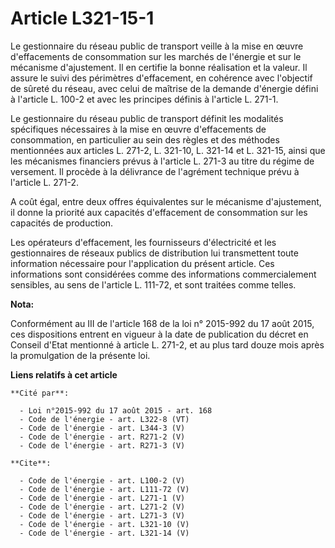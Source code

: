 # Article L321-15-1

Le gestionnaire du réseau public de transport veille à la mise en œuvre d'effacements de consommation sur les marchés de
l'énergie et sur le mécanisme d'ajustement. Il en certifie la bonne réalisation et la valeur. Il assure le suivi des
périmètres d'effacement, en cohérence avec l'objectif de sûreté du réseau, avec celui de maîtrise de la demande d'énergie
défini à l'article L. 100-2 et avec les principes définis à l'article L. 271-1. 

Le gestionnaire du réseau public de transport définit les modalités spécifiques nécessaires à la mise en œuvre d'effacements
de consommation, en particulier au sein des règles et des méthodes mentionnées aux articles L. 271-2, L. 321-10, L. 321-14 et
L. 321-15, ainsi que les mécanismes financiers prévus à l'article L. 271-3 au titre du régime de versement. Il procède à la
délivrance de l'agrément technique prévu à l'article L. 271-2. 

A coût égal, entre deux offres équivalentes sur le mécanisme d'ajustement, il donne la priorité aux capacités d'effacement de
consommation sur les capacités de production. 

Les opérateurs d'effacement, les fournisseurs d'électricité et les gestionnaires de réseaux publics de distribution lui
transmettent toute information nécessaire pour l'application du présent article. Ces informations sont considérées comme des
informations commercialement sensibles, au sens de l'article L. 111-72, et sont traitées comme telles.

**Nota:**

Conformément au III de l'article 168 de la loi n° 2015-992 du 17 août 2015, ces dispositions entrent en vigueur à la date de
publication du décret en Conseil d'Etat mentionné à article L. 271-2, et au plus tard douze mois après la promulgation de la
présente loi.

**Liens relatifs à cet article**

	**Cité par**:

	  - Loi n°2015-992 du 17 août 2015 - art. 168
	  - Code de l'énergie - art. L322-8 (VT)
	  - Code de l'énergie - art. L344-3 (V)
	  - Code de l'énergie - art. R271-2 (V)
	  - Code de l'énergie - art. R271-3 (V)

	**Cite**:

	  - Code de l'énergie - art. L100-2 (V)
	  - Code de l'énergie - art. L111-72 (V)
	  - Code de l'énergie - art. L271-1 (V)
	  - Code de l'énergie - art. L271-2 (V)
	  - Code de l'énergie - art. L271-3 (V)
	  - Code de l'énergie - art. L321-10 (V)
	  - Code de l'énergie - art. L321-14 (V)
